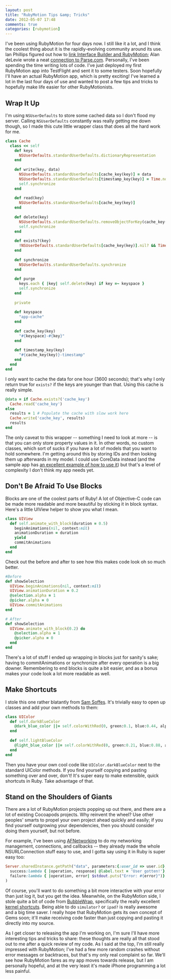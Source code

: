 ```yaml
---
layout: post
title: "RubyMotion Tips &amp; Tricks"
date: 2012-05-07 17:48
comments: true
categories: [rubymotion]
---
```

I've been using RubyMotion for four days now. I still like it a lot, and I think the coolest thing about it is the rapidly-evolving community around its use. Ian Phillips figured out how to [link Interface Builder and RubyMotion](http://ianp.org/2012/05/07/rubymotion-and-interface-builder/); Alan deLevie wrote a neat [connection to Parse.com](https://github.com/adelevie/ParseModel). Personally, I've been spending the time writing lots of code. I've just deployed my first RubyMotion app into TestFlight and sent it to some testers. Soon hopefully I'll have an actual RubyMotion app, which is pretty exciting! I've learned a lot in the last four days of use and wanted to post a few tips and tricks to hopefully make life easier for other RubyMotionists.

<!-- more -->

## Wrap It Up

I'm using `NSUserDefaults` to store some cached data so I don't flood my server. Calling `NSUserDefaults` constantly was really getting me down though, so I made this cute little wrapper class that does all the hard work for me.

```ruby
class Cache
  class << self
    def keys
      NSUserDefaults.standardUserDefaults.dictionaryRepresentation
    end
    
    def write(key, data)
      NSUserDefaults.standardUserDefaults[cache_key(key)] = data
      NSUserDefaults.standardUserDefaults[timestamp_key(key)] = Time.now
      self.synchronize
    end
  
    def read(key)
      NSUserDefaults.standardUserDefaults[cache_key(key)]
    end
  
    def delete(key)
      NSUserDefaults.standardUserDefaults.removeObjectForKey(cache_key(key))
      self.synchronize
    end
  
    def exists?(key)
      !NSUserDefaults.standardUserDefaults[cache_key(key)].nil? && Time.now - NSUserDefaults.standardUserDefaults[timestamp_key(key)] <= 3600
    end
  
    def synchronize
      NSUserDefaults.standardUserDefaults.synchronize
    end
  
    def purge
      keys.each { |key| self.delete(key) if key =~ keyspace }
      self.synchronize
    end
    
    private
  
    def keyspace
      "app-cache"
    end
  
    def cache_key(key)
      "#{keyspace}-#{key}"
    end
  
    def timestamp_key(key)
      "#{cache_key(key)}-timestamp"
    end
  end
end
```

I only want to cache the data for one hour (3600 seconds); that's why I only return true for `exists?` if the keys are younger than that. Using this cache is really simple.

```ruby
@data = if Cache.exists?('cache_key')
  Cache.read('cache_key')
else
  results = 1 # Populate the cache with slow work here
  Cache.write('cache_key', results)
  results
end
```

The only caveat to this wrapper -- something I need to look at more -- is that you can only store property values in it. In other words, no custom classes, which sort of sucks if you have a lot of models that you want to hold somewhere. I'm getting around this by storing IDs and then looking them up afterwards in my model. I could use CoreData instead (and the sample app has [an excellent example of how to use it](https://github.com/HipByte/RubyMotionSamples/blob/master/Locations/app/locations_store.rb)) but that's a level of complexity I don't think my app needs yet.

## Don't Be Afraid To Use Blocks

Blocks are one of the coolest parts of Ruby! A lot of Objective-C code can be made more readable and more beautiful by sticking it in block syntax. Here's a little UIView helper to show you what I mean.

```ruby
class UIView
  def self.animate_with_block(duration = 0.5)
    beginAnimations(nil, context:nil)
    animationDuration = duration
    yield
    commitAnimations
  end
end
```

Check out the before and after to see how this makes code look oh so much better.

```ruby
#Before
def showSelection
  UIView.beginAnimations(nil, context:nil)
  UIView.animationDuration = 0.2
  @selection.alpha = 1
  @picker.alpha = 0
  UIView.commitAnimations
end

# After
def showSelection
  UIView.animate_with_block(0.2) do
    @selection.alpha = 1
    @picker.alpha = 0
  end
end
```

There's a lot of stuff I ended up wrapping in blocks just for sanity's sake; having to commitAnimations or synchronize after every operation is a big downer. Remembering to end blocks is quite a bit easier, and as a bonus makes your code look a lot more readable as well.

## Make Shortcuts

I stole this one rather blatantly from [Sam Soffes](http://samsoff.es/posts/rubymotion-review). It's trivially easy to open up classes and add your own methods to them: 

```ruby
class UIColor
  def self.darkBlueColor
    @dark_blue_color ||= self.colorWithRed(0, green:0.1, blue:0.44, alpha:1)
  end
  
  def self.lightBlueColor
    @light_blue_color ||= self.colorWithRed(0, green:0.21, blue:0.88, alpha:1)
  end  
end
```

Then you have your own cool code like `UIColor.darkBlueColor` next to the standard UIColor methods. If you find yourself copying and pasting something over and over, don't! It's super easy to make extensible, quick shortcuts in Ruby. Take advantage of that.

## Stand on the Shoulders of Giants

There are a lot of RubyMotion projects popping up out there, and there are a lot of existing Cocoapods projects. Why reinvent the wheel? Use other peoples' smarts to propel your own project ahead quickly and easily; if you find yourself outgrowing your dependencies, then you should consider doing them yourself, but not before.

For example, I've been using [AFNetworking](https://github.com/AFNetworking/AFNetworking) to do my networking management, connections, and callbacks -- they already made the whole NSURLConnection stuff easy to use, and I gotta say using it in Ruby is super easy too:

```ruby
Server.sharedInstance.getPath("data", parameters:{:user_id => user.id},
  success:lambda { |operation, response| @label.text = 'User gotten!'},
  failure:lambda { |operation, error| $stdout.puts("Error: #{error}")}
)
```

Of course, you'll want to do something a bit more interactive with your error than just log it, but you get the idea. Meanwhile, on the RubyMotion side, I stole quite a bit of code from [BubbleWrap](https://github.com/mattetti/BubbleWrap), specifically the really excellent [kernel shortcuts](https://github.com/mattetti/BubbleWrap/blob/master/lib/kernel.rb). Being able to do `simulator?` or `ipad?` is really awesome and a big time saver. I really hope that RubyMotion gets its own concept of Gems soon; it'll make receiving code faster than just copying and pasting it directly into my source.

As I get closer to releasing the app I'm working on, I'm sure I'll have more interesting tips and tricks to share: these thoughts are really all that stood out to me after a quick review of my code. As I said at the top, I'm still really impressed with RubyMotion; I've had a few more random crashes without error messages or backtraces, but that's my only real complaint so far. We'll see how RubyMotion fares as my app moves towards release, but I am personally hopeful, and at the very least it's made iPhone programming a lot less painful.